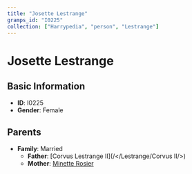 ```yaml
---
title: "Josette Lestrange"
gramps_id: "I0225"
collection: ["Harrypedia", "person", "Lestrange"]
---
```


# Josette Lestrange

## Basic Information

- **ID**: I0225
- **Gender**: Female

## Parents

- **Family**: Married
  - **Father**: [Corvus Lestrange II](/</Lestrange/Corvus II/>)
  - **Mother**: [Minette Rosier](//Rosier/Minette/)

